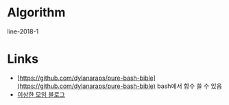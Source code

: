 # Algorithm

line-2018-1

# Links
- [https://github.com/dylanaraps/pure-bash-bible](https://github.com/dylanaraps/pure-bash-bible) bash에서 함수 쓸 수 있음
- [이상한 모임 블로그](https://blog.weirdx.io/)
